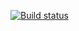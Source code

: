 [![Build status](https://ci.appveyor.com/api/projects/status/dw61c6rxwbw3n6td?svg=true)](https://ci.appveyor.com/project/alas777-pc/test-api)